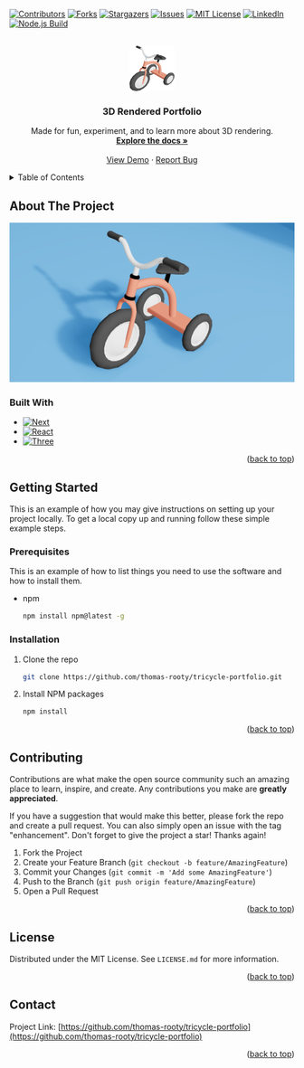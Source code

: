 <a name="readme-top"></a>
[![Contributors][contributors-shield]][contributors-url]
[![Forks][forks-shield]][forks-url]
[![Stargazers][stars-shield]][stars-url]
[![Issues][issues-shield]][issues-url]
[![MIT License][license-shield]][license-url]
[![LinkedIn][linkedin-shield]][linkedin-url]
[![Node.js Build](https://github.com/thomas-rooty/3d-portfolio/actions/workflows/node.js.yml/badge.svg?branch=main&event=push)](https://github.com/thomas-rooty/3d-portfolio/actions/workflows/node.js.yml)

<!-- PROJECT LOGO -->
<br />
<div align="center">
  <a href="https://github.com/thomas-rooty/tricycle-portfolio">
    <img src="public/assets/icons/tricycle.png" alt="Logo" width="80" height="80">
  </a>

<h3 align="center">3D Rendered Portfolio</h3>

  <p align="center">
    Made for fun, experiment, and to learn more about 3D rendering.
    <br />
    <a href="https://62f4c86d2f8ca00d4519f010-rgufjtuukc.chromatic.com/"><strong>Explore the docs »</strong></a>
    <br />
    <br />
    <a href="https://3d.tcaron.fr">View Demo</a>
    ·
    <a href="https://github.com/thomas-rooty/tricycle-portfolio/issues">Report Bug</a>
    </p>
</div>



<!-- TABLE OF CONTENTS -->
<details>
  <summary>Table of Contents</summary>
  <ol>
    <li>
      <a href="#about-the-project">About The Project</a>
      <ul>
        <li><a href="#built-with">Built With</a></li>
      </ul>
    </li>
    <li>
      <a href="#getting-started">Getting Started</a>
      <ul>
        <li><a href="#prerequisites">Prerequisites</a></li>
        <li><a href="#installation">Installation</a></li>
      </ul>
    </li>
    <li><a href="#contributing">Contributing</a></li>
    <li><a href="#license">License</a></li>
    <li><a href="#contact">Contact</a></li>
  </ol>
</details>



<!-- ABOUT THE PROJECT -->

## About The Project

[![Product Name Screen Shot][product-screenshot]](https://3d.tcaron.fr)

### Built With

* [![Next][Next.js]][Next-url]
* [![React][React.js]][React-url]
* [![Three][Three.js]][Three-url]

<p align="right">(<a href="#readme-top">back to top</a>)</p>

<!-- GETTING STARTED -->

## Getting Started

This is an example of how you may give instructions on setting up your project locally.
To get a local copy up and running follow these simple example steps.

### Prerequisites

This is an example of how to list things you need to use the software and how to install them.

* npm
  ```sh
  npm install npm@latest -g
  ```

### Installation

1. Clone the repo
   ```sh
   git clone https://github.com/thomas-rooty/tricycle-portfolio.git
   ```
2. Install NPM packages
   ```sh
   npm install
   ```

<p align="right">(<a href="#readme-top">back to top</a>)</p>



<!-- CONTRIBUTING -->

## Contributing

Contributions are what make the open source community such an amazing place to learn, inspire, and create. Any
contributions you make are **greatly appreciated**.

If you have a suggestion that would make this better, please fork the repo and create a pull request. You can also
simply open an issue with the tag "enhancement".
Don't forget to give the project a star! Thanks again!

1. Fork the Project
2. Create your Feature Branch (`git checkout -b feature/AmazingFeature`)
3. Commit your Changes (`git commit -m 'Add some AmazingFeature'`)
4. Push to the Branch (`git push origin feature/AmazingFeature`)
5. Open a Pull Request

<p align="right">(<a href="#readme-top">back to top</a>)</p>



<!-- LICENSE -->

## License

Distributed under the MIT License. See `LICENSE.md` for more information.

<p align="right">(<a href="#readme-top">back to top</a>)</p>



<!-- CONTACT -->

## Contact

Project Link: [https://github.com/thomas-rooty/tricycle-portfolio](https://github.com/thomas-rooty/tricycle-portfolio)


<p align="right">(<a href="#readme-top">back to top</a>)</p>



<!-- MARKDOWN LINKS & IMAGES -->
<!-- https://www.markdownguide.org/basic-syntax/#reference-style-links -->

[contributors-shield]: https://img.shields.io/github/contributors/thomas-rooty/tricycle-portfolio.svg?style=for-the-badge

[contributors-url]: https://github.com/thomas-rooty/tricycle-portfolio/graphs/contributors

[forks-shield]: https://img.shields.io/github/forks/thomas-rooty/tricycle-portfolio.svg?style=for-the-badge

[forks-url]: https://github.com/thomas-rooty/tricycle-portfolio/network/members

[stars-shield]: https://img.shields.io/github/stars/thomas-rooty/tricycle-portfolio.svg?style=for-the-badge

[stars-url]: https://github.com/thomas-rooty/tricycle-portfolio/stargazers

[issues-shield]: https://img.shields.io/github/issues/thomas-rooty/tricycle-portfolio.svg?style=for-the-badge

[issues-url]: https://github.com/thomas-rooty/tricycle-portfolio/issues

[license-shield]: https://img.shields.io/badge/license-MIT-blue?style=for-the-badge

[license-url]: https://github.com/thomas-rooty/tricycle-portfolio/blob/production/LICENSE.md

[linkedin-shield]: https://img.shields.io/badge/-LinkedIn-black.svg?style=for-the-badge&logo=linkedin&colorB=555

[linkedin-url]: https://www.linkedin.com/in/dev-thomas-caron/

[product-screenshot]: /public/assets/icons/banner.png

[Next.js]: https://img.shields.io/badge/next.js-000000?style=for-the-badge&logo=nextdotjs&logoColor=white

[Next-url]: https://nextjs.org/

[React.js]: https://img.shields.io/badge/React-20232A?style=for-the-badge&logo=react&logoColor=61DAFB

[React-url]: https://reactjs.org/

[Three.js]: https://img.shields.io/badge/THREE-.JS-black

[Three-url]: https://github.com/mrdoob/three.js/

[Vue.js]: https://img.shields.io/badge/Vue.js-35495E?style=for-the-badge&logo=vuedotjs&logoColor=4FC08D

[Vue-url]: https://vuejs.org/

[Angular.io]: https://img.shields.io/badge/Angular-DD0031?style=for-the-badge&logo=angular&logoColor=white

[Angular-url]: https://angular.io/

[Svelte.dev]: https://img.shields.io/badge/Svelte-4A4A55?style=for-the-badge&logo=svelte&logoColor=FF3E00

[Svelte-url]: https://svelte.dev/

[Laravel.com]: https://img.shields.io/badge/Laravel-FF2D20?style=for-the-badge&logo=laravel&logoColor=white

[Laravel-url]: https://laravel.com

[Bootstrap.com]: https://img.shields.io/badge/Bootstrap-563D7C?style=for-the-badge&logo=bootstrap&logoColor=white

[Bootstrap-url]: https://getbootstrap.com

[JQuery.com]: https://img.shields.io/badge/jQuery-0769AD?style=for-the-badge&logo=jquery&logoColor=white

[JQuery-url]: https://jquery.com 
